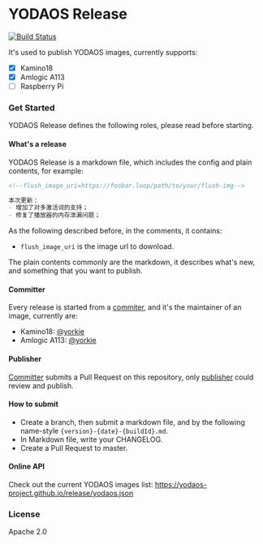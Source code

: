YODAOS Release
====================================
[![Build Status](https://travis-ci.org/yodaos-project/release.svg?branch=master)](https://travis-ci.org/yodaos-project/release)

It's used to publish YODAOS images, currently supports:

- [x] Kamino18
- [x] Amlogic A113
- [ ] Raspberry Pi

### Get Started

YODAOS Release defines the following roles, please read before starting.

#### What's a release

YODAOS Release is a markdown file, which includes the config and plain contents, for example:

```md
<!--flush_image_uri=https://foobar.loop/path/to/your/flush-img-->

本次更新：
- 增加了对多激活词的支持；
- 修复了播放器的内存泄漏问题；
```

As the following described before, in the comments, it contains:

- `flush_image_uri` is the image url to download.

The plain contents commonly are the markdown, it describes what's new, and something that you want to publish.

#### Committer

Every release is started from a [commiter](#committer), and it's the maintainer of an image, currently are:

- Kamino18: [@yorkie](https://github.com/yorkie)
- Amlogic A113: [@yorkie](https://github.com/yorkie)

#### Publisher

[Committer](#committer) submits a Pull Request on this repository, only [publisher](#publisher) could review
and publish.

#### How to submit

- Create a branch, then submit a markdown file, and by the following name-style `{version}-{date}-{buildId}.md`.
- In Markdown file, write your CHANGELOG.
- Create a Pull Request to master.

#### Online API

Check out the current YODAOS images list: https://yodaos-project.github.io/release/yodaos.json

### License

Apache 2.0
